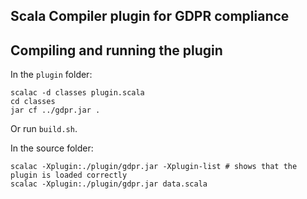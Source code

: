 Scala Compiler plugin for GDPR compliance
---

## Compiling and running the plugin

In the `plugin` folder:
```
scalac -d classes plugin.scala
cd classes
jar cf ../gdpr.jar .
```
Or run `build.sh`.

In the source folder:
```
scalac -Xplugin:./plugin/gdpr.jar -Xplugin-list # shows that the plugin is loaded correctly
scalac -Xplugin:./plugin/gdpr.jar data.scala
```